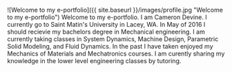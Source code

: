 ![Welcome to my e-portfolio]({{ site.baseurl }}/images/profile.jpg "Welcome to my e-portfolio")
Welcome to my e-portfolio. I am Cameron Devine. I currently go to Saint Matin's University in Lacey, WA. In May of 2016 I should recievie my bachelors degree in Mechanical engineering. I am currently taking classes in System Dynamics, Machine Design, Parametric Solid Modeling, and Fluid Dynamics. In the past I have taken enjoyed my Mechanics of Materials and Mechatronics courses. I am curently sharing my knowledge in the lower level engineering classes by tutoring. 
